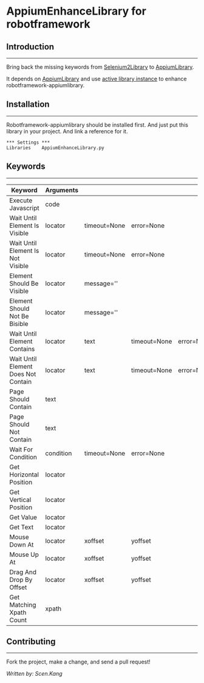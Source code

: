 # AppiumEnhanceLibrary for robotframework

## Introduction

___

  Bring back the missing keywords from [Selenium2Library](https://github.com/robotframework/Selenium2Library)  to [AppiumLibrary](https://github.com/jollychang/robotframework-appiumlibrary).

  It depends on [AppiumLibrary](https://github.com/jollychang/robotframework-appiumlibrary) and use [active library instance](http://robotframework.org/robotframework/latest/RobotFrameworkUserGuide.html#extending-existing-test-libraries) to enhance robotframework-appiumlibrary.

## Installation

---

 Robotframework-appiumlibrary should be installed first. And just put this library in your project. And link a reference for it.

    *** Settings ***
    Libraries    AppiumEnhanceLibrary.py


## Keywords

---

| Keyword            | Arguments  |         |              |            |
| ------------------ | -----------| --------|--------------|------------|
| Execute Javascript | code       |
| Wait Until Element Is Visible   | locator | timeout=None | error=None |
| Wait Until Element Is Not Visible | locator | timeout=None  | error=None |
| Element Should Be Visible | locator | message='' |    |
| Element Should Not Be Bisible | locator | message='' |
| Wait Until Element Contains | locator | text | timeout=None | error=None |
| Wait Until Element Does Not Contain | locator | text | timeout=None | error=None |
| Page Should Contain | text |
| Page Should Not Contain | text |
| Wait For Condition | condition | timeout=None | error=None |
| Get Horizontal Position | locator |
| Get Vertical Position | locator |
| Get Value | locator |
| Get Text | locator |
| Mouse Down At | locator | xoffset | yoffset |
| Mouse Up At | locator | xoffset | yoffset |
| Drag And Drop By Offset | locator | xoffset | yoffset |
| Get Matching Xpath Count | xpath |

## Contributing

---

Fork the project, make a change, and send a pull request!


*Written by: Scen.Kang*

